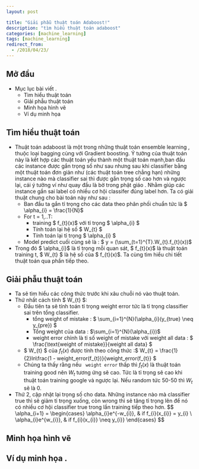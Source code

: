 ```yaml
---
layout: post

title: "Giải phẫu thuật toán Adaboost!"
description: "tìm hiểu thuật toán adaboost"
categories: [machine_learning]
tags: [machine_learning]
redirect_from:
  - /2018/04/23/
---
```

## Mở đầu
* Mục lục bài viết .
  * Tìm hiểu thuật toán
  * Giải phẫu thuật toán
  * Minh họa hình vẽ
  * Ví dụ minh họa
## Tìm hiểu thuật toán
* Thuật toán adaboost là một trong những thuật toán ensemble learning , thuộc loại bagging cùng với Gradient boosting. Ý tưởng của thuật toán này là kết hợp các thuật toán yếu thành một thuật toán mạnh,ban đầu các instance được gắn trọng số như sau nhưng sau khi classifier bằng một thuật toán đơn giản như (các thuật toán tree chẳng hạn) những instance nào mà classifier sai thì được gắn trọng số cao hơn và ngược lại, cái ý tưởng ví như quay đầu là bờ trong phật giáo . Nhằm giúp các instance gắn sai label có nhiều cơ hội classifer đúng label hơn. Ta có giải thuật chung cho bài toán này như sau :
  * Ban đầu ta gắn tỉ trọng cho các data theo phân phối chuẩn tức là $ \alpha_{i} = \frac{1}{N}$
  * For t = 1,..T:
    * training $ f_{t}(x)$ với tỉ trọng $ \alpha_{i} $
    * Tính toán lại hệ số $ W_{t} $
    * Tính toán lại tỉ trọng $ \alpha_{i} $
  * Model predict cuối cùng sẽ là : $ y = (\sum_(t=1}^{T}.W_{t}.f_{t}(x))$
* Trong đó $ \alpha_{i}$ là tỉ trọng mỗi quan sát, $ f_{t}(x)$  là thuật toán training t, $ W_{t} $ là hệ số của $ f_{t}(x)$. Ta cùng tìm hiểu chi tiết thuật toán qua phần tiếp theo.
## Giải phẫu thuật toán
* Ta sẽ tìm hiểu các công thức trước khi xâu chuỗi nó vào thuật toán.
* Thứ nhất cách tính $ W_{t} $:
  * Đầu tiên ta sẽ tính toán tỉ trọng weight error tức là tỉ trọng classifier sai trên tổng classifier.
    * tổng weight of mistake : $ \sum_{i=1}^{N}(\alpha_{i}(y_{true} \neq y_{pre}) $
    * Tổng weight của data : $\sum_{i=1}^{N}(\alpha_{i})$
    * weight error chỉnh là tỉ số weight of mistake với weight all data : $ \frac{\text{weight of mistake}}{weight all data} $
   * $ W_{t} $ của  $f_{t}(x)$ được tính theo công thức :$ W_{t} = \frac{1}{2}ln\frac{1 - weight_error(f_{t})}{weight_error(f_{t}} $
   * Chúng ta thấy rằng nếu ` weight error` thấp thì $f_{t}(x)$ là thuật toán training good nên $W_{t}$ tương ứng sẽ cao. Tức là tỉ trọng sẽ cao khi thuật toán training google và ngược lại. Nếu random tức 50-50 thì  $W_{t}$ sẽ là 0.
* Thứ 2, cập nhật lại trọng số cho data. Những instance nào mà classifier true thì sẽ giảm tỉ trọng xuống, còn wrong thì sẽ tăng tỉ trọng lên để nó có nhiều cơ hội classifier true trong lần training tiếp theo hơn.
$$
\alpha_{i+1} =  \begin{cases}
  \alpha_{i}e^{-w_{i}}, & if f_{i}(x_{i}} = y_{i} \\
 \alpha_{i}e^{w_{i}}, & if f_{i}(x_{i}} \neq y_{i}}
 \end{cases}
$$

## Minh họa hình vẽ
## Ví dụ minh họa .

